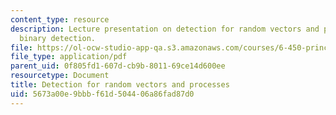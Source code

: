 ```yaml
---
content_type: resource
description: Lecture presentation on detection for random vectors and processes, and
  binary detection.
file: https://ol-ocw-studio-app-qa.s3.amazonaws.com/courses/6-450-principles-of-digital-communication-i-fall-2009/5673a00e9bbbf61d504406a86fad87d0_MIT6_450F09_slide17.pdf
file_type: application/pdf
parent_uid: 0f805fd1-607d-cb9b-8011-69ce14d600ee
resourcetype: Document
title: Detection for random vectors and processes
uid: 5673a00e-9bbb-f61d-5044-06a86fad87d0
---
```

